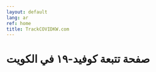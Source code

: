 ```yaml
---
layout: default
lang: ar
ref: home
title: TrackCOVIDKW.com
---
```

# صفحة تتبعة كوفيد-١٩ في الكويت

